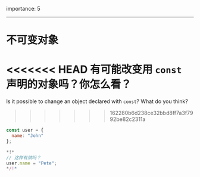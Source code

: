 importance: 5

---

# 不可变对象

<<<<<<< HEAD
有可能改变用 `const` 声明的对象吗？你怎么看？
=======
Is it possible to change an object declared with `const`? What do you think?
>>>>>>> 162280b6d238ce32bbd8ff7a3f7992be82c2311a

```js
const user = {
  name: "John"
};

*!*
// 这样有效吗？
user.name = "Pete";
*/!*
```
